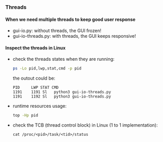 ### Threads

#### When we need multiple threads to keep good user response
+ gui-io.py: without threads, the GUI frozen!
+ gui-io-threads.py: with threads, the GUI keeps responsive!

#### Inspect the threads in Linux
+ check the threads states when they are running:
    ```bash
    ps -Lo pid,lwp,stat,cmd -p pid
    ```
    the outout could be:
    ```shell
    PID     LWP STAT CMD
    1191    1191 Sl   python3 gui-io-threads.py
    1191    1192 Sl   python3 gui-io-threads.py
    ```
+ runtime resources usage:
    ```bash
    top -Hp pid
    ```
+ check the TCB (thread control block) in Linux (1 to 1 implementation):
    ```shell
    cat /proc/<pid>/task/<tid>/status
    ```